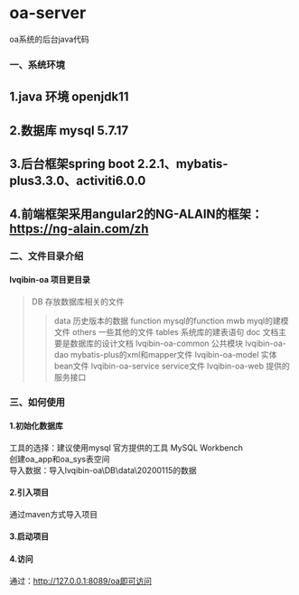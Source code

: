 # oa-server
 oa系统的后台java代码
### 一、系统环境
## 1.java 环境 openjdk11
## 2.数据库 mysql 5.7.17
## 3.后台框架spring boot 2.2.1、mybatis-plus3.3.0、activiti6.0.0
## 4.前端框架采用angular2的NG-ALAIN的框架：https://ng-alain.com/zh
### 二、文件目录介绍
#### lvqibin-oa 项目更目录
>DB 存放数据库相关的文件
>>data 历史版本的数据
>>function mysql的function
>>mwb myql的建模文件
>>others 一些其他的文件
>>tables 系统库的建表语句
>doc 文档主要是数据库的设计文档
>lvqibin-oa-common 公共模块
>lvqibin-oa-dao mybatis-plus的xml和mapper文件
>lvqibin-oa-model 实体bean文件
>lvqibin-oa-service service文件
>lvqibin-oa-web 提供的服务接口
### 三、如何使用
#### 1.初始化数据库
工具的选择：建议使用mysql 官方提供的工具 MySQL Workbench <br> 
创建oa_app和oa_sys表空间 <br> 
导入数据：导入lvqibin-oa\DB\data\20200115的数据 <br> 
#### 2.引入项目
通过maven方式导入项目
#### 3.启动项目
#### 4.访问
通过：http://127.0.0.1:8089/oa即可访问


